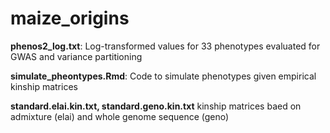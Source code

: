 # maize_origins

**phenos2_log.txt**: Log-transformed values for 33 phenotypes evaluated for GWAS and variance partitioning

**simulate_pheontypes.Rmd**: Code to simulate phenotypes given empirical kinship matrices

**standard.elai.kin.txt, standard.geno.kin.txt** kinship matrices baed on admixture (elai) and whole genome sequence (geno)
